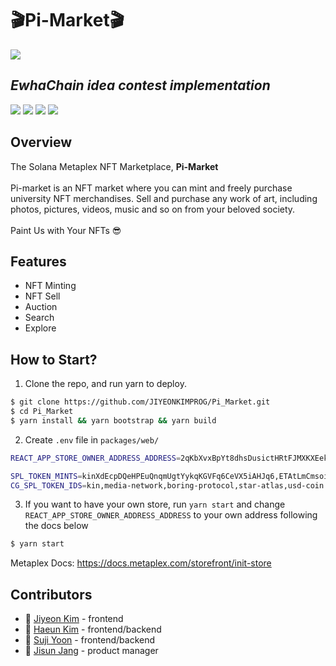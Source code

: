# :clapper:Pi-Market:clapper:
<img src="https://user-images.githubusercontent.com/70956926/159220092-1c5a4b7e-7e3b-48b8-a1fc-f45cbd2f367a.PNG">

## _EwhaChain idea contest implementation_


<img src="https://img.shields.io/badge/react-61DAFB?style=for-the-badge&logo=react&logoColor=black"> <img src="https://img.shields.io/badge/html-E34F26?style=for-the-badge&logo=html5&logoColor=white">
<img src="https://img.shields.io/badge/Less-1D365D?style=for-the-badge&logo=Less&logoColor=white">
<img src="https://img.shields.io/badge/Typescript-3178C6?style=for-the-badge&logo=typescript&logoColor=white"/>

## Overview
The Solana Metaplex NFT Marketplace, **Pi-Market** <br><br>
Pi-market is an NFT market where you can mint and freely purchase university NFT merchandises. Sell and purchase any work of art, including photos, pictures, videos, music and so on from your beloved society. <br><br>
Paint Us with Your NFTs 😎

## Features
- NFT Minting
- NFT Sell
- Auction
- Search
- Explore

## How to Start?
1. Clone the repo, and run yarn to deploy.

```bash
$ git clone https://github.com/JIYEONKIMPROG/Pi_Market.git
$ cd Pi_Market
$ yarn install && yarn bootstrap && yarn build
```

2. Create `.env` file in `packages/web/`

```bash
REACT_APP_STORE_OWNER_ADDRESS_ADDRESS=2qKbXvxBpYt8dhsDusictHRtFJMXKXEekmGrwcAqyerY

SPL_TOKEN_MINTS=kinXdEcpDQeHPEuQnqmUgtYykqKGVFq6CeVX5iAHJq6,ETAtLmCmsoiEEKfNrHKJ2kYy3MoABhU6NQvpSfij5tDs,BLwTnYKqf7u4qjgZrrsKeNs2EzWkMLqVCu6j8iHyrNA3,ATLASXmbPQxBUYbxPsV97usA3fPQYEqzQBUHgiFCUsXx,EPjFWdd5AufqSSqeM2qN1xzybapC8G4wEGGkZwyTDt1v
CG_SPL_TOKEN_IDS=kin,media-network,boring-protocol,star-atlas,usd-coin
```

3. If you want to have your own store, run `yarn start` and change `REACT_APP_STORE_OWNER_ADDRESS_ADDRESS` to your own address following the docs below

```bash
$ yarn start
```

Metaplex Docs: 
https://docs.metaplex.com/storefront/init-store

## Contributors

- :girl: [Jiyeon Kim](https://github.com/JIYEONKIMPROG) - frontend
- :girl: [Haeun Kim](https://github.com/rosieposiess) - frontend/backend
- :girl: [Suji Yoon](https://github.com/Yoon-Suji) - frontend/backend
- :girl: [Jisun Jang](https://github.com/Jess-J) - product manager

